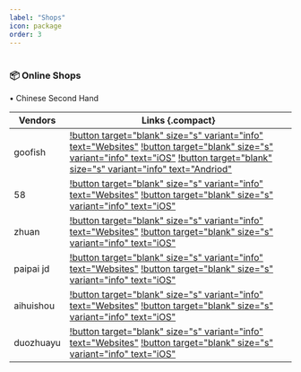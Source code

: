 ```yaml
---
label: "Shops"
icon: package
order: 3
---
```


#
### :package: Online Shops

<div class="blue">• Chinese Second Hand</div>

Vendors | Links {.compact}
---    | ---
goofish | [!button target="blank" size="s" variant="info" text="Websites"](https://goofish.com/) [!button target="blank" size="s" variant="info" text="iOS"](https://apps.apple.com/ru/app/%E9%97%B2%E9%B1%BC-%E9%97%B2%E4%B8%8D%E4%BD%8F-%E4%B8%8A%E9%97%B2%E9%B1%BC/id510909506) [!button target="blank" size="s" variant="info" text="Andriod"](https://play.google.com/store/apps/details?id=com.taobao.idlefish&hl=en&gl=US)
58 | [!button target="blank" size="s" variant="info" text="Websites"](https://bj.58.com/) [!button target="blank" size="s" variant="info" text="iOS"](https://apps.apple.com/cn/app/58%E5%90%8C%E5%9F%8E-%E6%8B%9B%E8%81%98%E6%B1%82%E8%81%8C%E6%89%BE%E5%B7%A5%E4%BD%9C%E5%AE%B6%E6%94%BF%E7%A7%9F%E6%88%BF%E4%BA%8C%E6%89%8B%E8%BD%A6%E5%A4%A7%E5%B9%B3%E5%8F%B0/id480079300)
zhuan | [!button target="blank" size="s" variant="info" text="Websites"](https://www.zhuanzhuan.com/) [!button target="blank" size="s" variant="info" text="iOS"](https://apps.apple.com/mu/app/%E9%87%87%E8%B4%A7%E4%BE%A0-%E4%BA%8C%E6%89%8B%E6%89%8B%E6%9C%BA%E5%95%86%E5%AE%B6%E4%BA%A4%E6%98%93%E5%B9%B3%E5%8F%B0/id1491125379)
paipai jd | [!button target="blank" size="s" variant="info" text="Websites"](http://paipai.jd.com) [!button target="blank" size="s" variant="info" text="iOS"](https://apps.apple.com/ru/app/%E9%97%B2%E9%B1%BC-%E9%97%B2%E4%B8%8D%E4%BD%8F-%E4%B8%8A%E9%97%B2%E9%B1%BC/id510909506)
aihuishou | [!button target="blank" size="s" variant="info" text="Websites"](https://www.aihuishou.com/) [!button target="blank" size="s" variant="info" text="iOS"](https://apps.apple.com/kh/app/%E7%88%B1%E5%9B%9E%E6%94%B6-%E9%97%B2%E7%BD%AE%E4%BA%8C%E6%89%8B%E6%89%8B%E6%9C%BA%E5%92%8C%E5%8C%85%E5%8C%85%E6%89%8B%E8%A1%A8%E5%9B%9E%E6%94%B6/id1059930957)
duozhuayu | [!button target="blank" size="s" variant="info" text="Websites"](https://www.duozhuayu.com/) [!button target="blank" size="s" variant="info" text="iOS"](https://apps.apple.com/kh/app/%E7%88%B1%E5%9B%9E%E6%94%B6-%E9%97%B2%E7%BD%AE%E4%BA%8C%E6%89%8B%E6%89%8B%E6%9C%BA%E5%92%8C%E5%8C%85%E5%8C%85%E6%89%8B%E8%A1%A8%E5%9B%9E%E6%94%B6/id1059930957)



